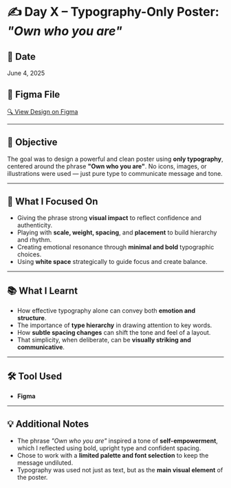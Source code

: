 # ✍️ Day X – Typography-Only Poster: *"Own who you are"*

## 📅 Date  
June 4, 2025

## 🔗 Figma File  
[🔍 View Design on Figma](https://www.figma.com/design/n40U6L7T3j0Tig1ACGsCBJ/Typography-only-poster?node-id=0-1&t=4eUaKx06ZnioGZ2M-1)

---

## 🎯 Objective  
The goal was to design a powerful and clean poster using **only typography**, centered around the phrase **"Own who you are"**. No icons, images, or illustrations were used — just pure type to communicate message and tone.

---

## 🔧 What I Focused On  
- Giving the phrase strong **visual impact** to reflect confidence and authenticity.  
- Playing with **scale, weight, spacing**, and **placement** to build hierarchy and rhythm.  
- Creating emotional resonance through **minimal and bold** typographic choices.  
- Using **white space** strategically to guide focus and create balance.

---

## 📚 What I Learnt  
- How effective typography alone can convey both **emotion and structure**.  
- The importance of **type hierarchy** in drawing attention to key words.  
- How **subtle spacing changes** can shift the tone and feel of a layout.  
- That simplicity, when deliberate, can be **visually striking and communicative**.

---

## 🛠️ Tool Used  
- **Figma**

---

## 💡 Additional Notes  
- The phrase *"Own who you are"* inspired a tone of **self-empowerment**, which I reflected using bold, upright type and confident spacing.  
- Chose to work with a **limited palette and font selection** to keep the message undiluted.  
- Typography was used not just as text, but as the **main visual element** of the poster.





